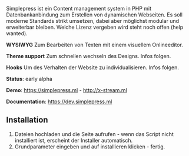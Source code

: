 Simplepress ist ein Content management system in PHP mit Datenbankanbindung zum Erstellen von dynamischen Webseiten. 
Es soll moderne Standards strikt umsetzen, dabei aber möglichst modular und erweiterbar bleiben. Welche Lizenz vergeben wird steht noch offen (help wanted). 

**WYSIWYG** Zum Bearbeiten von Texten mit einem visuellem Onlineeditor.

**Theme support** Zum schnellen wechseln des Designs. Infos folgen.

**Hooks** Um des Verhalten der Website zu individualisieren. Infos folgen.

**Status**: early alpha

**Demo**: https://simplepress.ml - http://x-stream.ml 

**Documentation**: https://dev.simplepress.ml

Installation
---------------------------

1. Dateien hochladen und die Seite aufrufen - wenn das Script nicht installiert ist, erscheint der Installer automatisch.
2. Grundparameter eingeben und auf installieren klicken - fertig.
